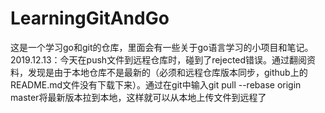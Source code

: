 # LearningGitAndGo
这是一个学习go和git的仓库，里面会有一些关于go语言学习的小项目和笔记。
2019.12.13：今天在push文件到远程仓库时，碰到了rejected错误。通过翻阅资料，发现是由于本地仓库不是最新的（必须和远程仓库版本同步，github上的README.md文件没有下载下来）。通过在git中输入git pull --rebase origin master将最新版本拉到本地，这样就可以从本地上传文件到远程了
